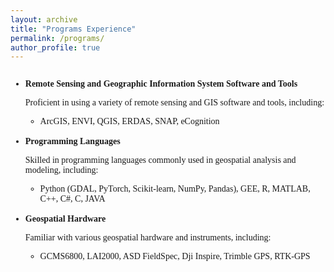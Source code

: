 ```yaml
---
layout: archive
title: "Programs Experience"
permalink: /programs/
author_profile: true
---
```


<span style="font-family: 'euclid';">
<p style="overflow: hidden">
<span style="font-family: Euclid">
<ul>
<li>
<span style="float: left">
<b>Remote Sensing and Geographic Information System Software and Tools</b></span>
<br>
<p>Proficient in using a variety of remote sensing and GIS software and tools, including:</p>
<ul><li>ArcGIS, ENVI, QGIS, ERDAS, SNAP, eCognition</li>
</ul>
<br>
<li>
<span style="float: left">
<b>Programming Languages</b></span>
<br>
<p>Skilled in programming languages commonly used in geospatial analysis and modeling, including:</p>
<ul><li>Python (GDAL, PyTorch, Scikit-learn, NumPy, Pandas), GEE, R, MATLAB, C++, C#, C, JAVA</li>
</ul>
<br>
<li>
<span style="float: left">
<b>Geospatial Hardware</b></span>
<br>
<p>Familiar with various geospatial hardware and instruments, including:</p>
<ul><li>GCMS6800, LAI2000, ASD FieldSpec, Dji Inspire, Trimble GPS, RTK-GPS</li>
</ul>
<br>
</span>
</p>
